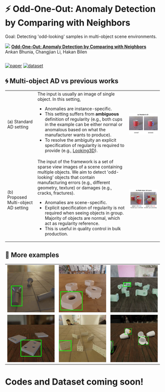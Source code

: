 # ⚡ Odd-One-Out: Anomaly Detection by Comparing with Neighbors 

Goal: Detecting 'odd-looking' samples in multi-object scene environments. 

<img src=figures/o3.gif>

<table>
  <tr>
      <strong><a href="https://arxiv.org/abs/xxxxxx">Odd-One-Out: Anomaly Detection by Comparing with Neighbors</a></strong><br>
      Ankan Bhunia, Changjian Li, Hakan Bilen<br>
  </tr>
</table>

[![paper](https://img.shields.io/badge/arXiv-Paper-<COLOR>.svg)](https://openaccess.thecvf.com/content/CVPR2024/papers/Bhunia_Looking_3D_Anomaly_Detection_with_2D-3D_Alignment_CVPR_2024_paper.pdf)
[![dataset](https://img.shields.io/badge/Dataset-link-blue)]()


## 🌀 Multi-object AD vs previous works

<table>
    <tr>
    <td>(a) Standard AD setting</td>
    <td>The input is usually an image of single object. In this setting,
      <ul>
        <li>Anomalies are instance-specific.</li> 
        <li>This setting suffers from <b>ambiguous</b> definition of regularity (e.g., both cups in the example can be either normal or anomalous based on what the manufacturer wants to produce).</li>
        <li>To resolve the ambiguity an explicit specification of regularity is required to provide (e.g., <a href="https://github.com/VICO-UoE/Looking3D">Looking3D</a>).</li>
      </ul>
    </td>
    <td><img src="figures/SAD.jpg" width="800"/></td>
    </tr>
    <tr>
      <td>(b) Proposed Multi-object AD setting</td>
      <td>The input of the framework is a set of sparse view images of a scene containing multiple objects. We aim to detect 'odd-looking' objects that contain manufacturing errors (e.g., different geometry, texture) or damages (e.g., cracks, fractures).
      <ul>
        <li>Anomalies are scene-specific.</li>
        <li>Explicit specification of regularity is not required when seeing objects in group. Majority of objects are normal, which act as regularity reference. </li>
        <li>This is useful in quality control in bulk production.</li>
      </ul>
      </td>
       <td><img src="figures/MAD.jpg" width="800"/></td>
    </tr>
</table>

## 🎯 More examples


<table>
  <tr>
    <td><img src="figures/sample_1.gif" width="200"/></td>
    <td><img src="figures/sample_2.gif" width="200"/></td>
    <td><img src="figures/sample_3.gif" width="200"/></td>
  </tr>
  <tr>
    <td><img src="figures/sample_4.gif" width="200"/></td>
    <td><img src="figures/sample_5.gif" width="200"/></td>
    <td><img src="figures/sample_6.gif" width="200"/></td>
  </tr>
</table>





# Codes and Dataset coming soon! 
